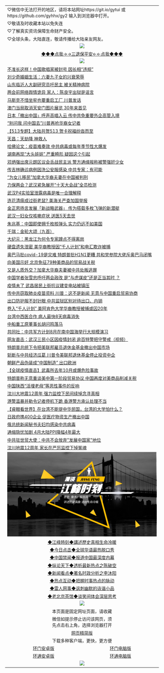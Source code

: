  <table>
<tr>
<td colspan="2" align=left>
♡微信中无法打开的地区，请将本站网址https://git.io/gytui 或 https://github.com/gyhhx/gy2 输入到浏览器中打开。 
 </td>
</tr>
 <tr>
 <td colspan="2" align=left>
♡敬请及时收藏本站以免失连
  <tr>
<td colspan="2" align=left>
♡了解真实资讯保障生命财产安全。
 </td>
   <tr>
<td colspan="2" align=left>
♡全球头条，大陆直连，敬请传播给大陆亲友网友。
 </td>
</tr>

</td>
 </tr>
  <tr>
    <td colspan="2" align=center><img src="https://github.com/gyhhx/image-upload/blob/master/3t%20(1).jpg"></td>
 </tr>
 <tr><td colspan="2" align="center"><a href="https://img.xdraf.store/oo.aspx?name=ogQuit&key=ygwgqhhegmyfhual&from=gy">◆◆◆点我→→三退保平安←←点我◆◆◆</a></td></tr>
  <tr>
    <td colspan="2" align=center><img src="https://cdn.jsdelivr.net/gh/gyoupiodf/im1/%E7%BD%91%E9%97%A8%E6%96%B0%E9%97%BB1.jpg"></td>
 </tr>
<tr><td colspan="2" align="left"><a href="https://img.xdraf.store/?name=c1170092&key=ygwgqhhegmyfhual&from=gy">不准长这样！中国歌唱家被封号 因长相“违规”</a></td></tr>
<tr><td colspan="2" align="left"><a href="https://img.xdraf.store/?name=c1170080&key=ygwgqhhegmyfhual&from=gy">刘少奇婚姻生活：六妻九子女的兴衰荣辱</a></td></tr>
<tr><td colspan="2" align="left"><a href="https://img.xdraf.store/?name=c1170040&key=ygwgqhhegmyfhual&from=gy">山东临沂人大副研究员吁民主 被关精神病院</a></td></tr>
<tr><td colspan="2" align="left"><a href="https://img.xdraf.store/?name=c1170053&key=ygwgqhhegmyfhual&from=gy">两会前网络舆情诡异 家人：陈良宇出狱是谣言</a></td></tr>
<tr><td colspan="2" align="left"><a href="https://img.xdraf.store/?name=c1170007&key=ygwgqhhegmyfhual&from=gy">马斯克不惜坐牢也要重启工厂 川普发话</a></td></tr>
<tr><td colspan="2" align="left"><a href="https://img.xdraf.store/?name=c1170034&key=ygwgqhhegmyfhual&from=gy">澳门当局取消天安门图片展览 30年来首见</a></td></tr>
<tr><td colspan="2" align="left"><a href="https://img.xdraf.store/?name=c1170082&key=ygwgqhhegmyfhual&from=gy">日本「撤出中国」呼声高唱入云 传中共免重要外企高管入境</a></td></tr>
<tr><td colspan="2" align="left"><a href="https://img.xdraf.store/?name=c1170044&key=ygwgqhhegmyfhual&from=gy">“别问我 问中国去”川普再呛华裔女记者</a></td></tr>
<tr><td colspan="2" align="left"><a href="https://img.xdraf.store/?name=c1170065&key=ygwgqhhegmyfhual&from=gy">【513专题】大陆共贺513 贺卡祝福纷沓而至</a></td></tr>
<tr><td colspan="2" align="left"><a href="https://img.xdraf.store/?name=c1170056&key=ygwgqhhegmyfhual&from=gy">天昌：天劫降 神救人</a></td></tr>
<tr><td colspan="2" align="left"><a href="https://img.xdraf.store/?name=c1170048&key=ygwgqhhegmyfhual&from=gy">哈佛论文：疫苗难奏效 中共病毒或每年季节性大爆发</a></td></tr>
<tr><td colspan="2" align="left"><a href="https://img.xdraf.store/?name=c1170091&key=ygwgqhhegmyfhual&from=gy">湖南再现“大头娃娃” 严重畸形 疑因这个引起</a></td></tr>
<tr><td colspan="2" align="left"><a href="https://img.xdraf.store/?name=c1170083&key=ygwgqhhegmyfhual&from=gy">邓炳强出席元朗区议会舌战民主派 警方通缉报称被警强奸少女</a></td></tr>
<tr><td colspan="2" align="left"><a href="https://img.xdraf.store/?name=c1170088&key=ygwgqhhegmyfhual&from=gy">传吉林确诊病例因洗公安服感染 中共专家：有可能</a></td></tr>
<tr><td colspan="2" align="left"><a href="https://img.xdraf.store/?name=c1170062&key=ygwgqhhegmyfhual&from=gy">“为女儿移民”加拿大华裔夫妻在中国被判刑</a></td></tr>
<tr><td colspan="2" align="left"><a href="https://img.xdraf.store/?name=c1170086&key=ygwgqhhegmyfhual&from=gy">力保两会？武汉紧急展开“十天大会战”全员检测</a></td></tr>
<tr><td colspan="2" align="left"><a href="https://img.xdraf.store/?name=c1170090&key=ygwgqhhegmyfhual&from=gy">武汉P4实验室泄露病毒是唯一合理解释</a></td></tr>
<tr><td colspan="2" align="left"><a href="https://img.xdraf.store/?name=c1170058&key=ygwgqhhegmyfhual&from=gy">连花清瘟成过街老鼠? 美海关严查加国举报</a></td></tr>
<tr><td colspan="2" align="left"><a href="https://img.xdraf.store/?name=c1170081&key=ygwgqhhegmyfhual&from=gy">金正恩扬言发展「新战略武器」 传为搭载多枚飞弹的新潜艇</a></td></tr>
<tr><td colspan="2" align="left"><a href="https://img.xdraf.store/?name=c1170063&key=ygwgqhhegmyfhual&from=gy">武汉一妇女仅咳嗽症状 送医5天去世</a></td></tr>
<tr><td colspan="2" align="left"><a href="https://img.xdraf.store/?name=c1170025&key=ygwgqhhegmyfhual&from=gy">朱兆基：中国即使拥千枚核弹头 实力仍远不如美国</a></td></tr>
<tr><td colspan="2" align="left"><a href="https://img.xdraf.store/?name=c1170057&key=ygwgqhhegmyfhual&from=gy">千瑞：金轮大颂（九首）</a></td></tr>
<tr><td colspan="2" align="left"><a href="https://img.xdraf.store/?name=c1170043&key=ygwgqhhegmyfhual&from=gy">大纪元：黑龙江为何令专家蹲点不得离岗</a></td></tr>
<tr><td colspan="2" align="left"><a href="https://img.xdraf.store/?name=c1170054&key=ygwgqhhegmyfhual&from=gy">硬盘遗失泄密 美华裔教授因“千人计划”和电汇欺诈被捕</a></td></tr>
<tr><td colspan="2" align="left"><a href="https://img.xdraf.store/?name=c1170035&key=ygwgqhhegmyfhual&from=gy">奥巴马批covid-19是灾难 特朗普批H1N1更糟 共和党参院大佬斥奥巴马闭嘴</a></td></tr>
<tr><td colspan="2" align="left"><a href="https://img.xdraf.store/?name=c1170064&key=ygwgqhhegmyfhual&from=gy">向美国示好 北京免征79种美商品的贸易战关税</a></td></tr>
<tr><td colspan="2" align="left"><a href="https://img.xdraf.store/?name=c1170076&key=ygwgqhhegmyfhual&from=gy">又是人质外交？加拿大华裔夫妻被中共处叛逃罪</a></td></tr>
<tr><td colspan="2" align="left"><a href="https://img.xdraf.store/?name=c1170068&key=ygwgqhhegmyfhual&from=gy">中国学者张雪忠呼吁两会政改 是“与虎谋皮”还是正当其时 ？</a></td></tr>
<tr><td colspan="2" align="left"><a href="https://img.xdraf.store/?name=c1170087&key=ygwgqhhegmyfhual&from=gy">疫情未了 武昌居民上街抗议建变电站被镇压</a></td></tr>
<tr><td colspan="2" align="left"><a href="https://img.xdraf.store/?name=c1170016&key=ygwgqhhegmyfhual&from=gy">传中共窃取肺炎疫苗资料 川普：这不是新闻 无意与中国重启贸易协商</a></td></tr>
<tr><td colspan="2" align="left"><a href="https://img.xdraf.store/?name=c1170066&key=ygwgqhhegmyfhual&from=gy">出口防护服不封针眼 中共监狱区别对待出口、内销</a></td></tr>
<tr><td colspan="2" align="left"><a href="https://img.xdraf.store/?name=c1170089&key=ygwgqhhegmyfhual&from=gy">卷入“千人计划” 美阿肯色大学华裔教授被捕或囚20年</a></td></tr>
<tr><td colspan="2" align="left"><a href="https://img.xdraf.store/?name=c1170078&key=ygwgqhhegmyfhual&from=gy">台湾中西医合作 病人最快8天病毒消失</a></td></tr>
<tr><td colspan="2" align="left"><a href="https://img.xdraf.store/?name=c1170021&key=ygwgqhhegmyfhual&from=gy">中船重工原董事长胡问鸣落马</a></td></tr>
<tr><td colspan="2" align="left"><a href="https://img.xdraf.store/?name=c1170070&key=ygwgqhhegmyfhual&from=gy">共同社：中共军方计划8月在南中国海举行大规模演习</a></td></tr>
<tr><td colspan="2" align="left"><a href="https://img.xdraf.store/?name=c1170023&key=ygwgqhhegmyfhual&from=gy">网友直击：武汉三民小区因疫情封闭  逾百特警把守警戒（视频）</a></td></tr>
<tr><td colspan="2" align="left"><a href="https://img.xdraf.store/?name=c1170072&key=ygwgqhhegmyfhual&from=gy">特朗普总统下令把美联邦雇员退休金基金撤出中国市场</a></td></tr>
<tr><td colspan="2" align="left"><a href="https://img.xdraf.store/?name=c1170009&key=ygwgqhhegmyfhual&from=gy">斩断与中共经济瓜葛 川普令美联邦退休基金停止投资中企</a></td></tr>
<tr><td colspan="2" align="left"><a href="https://img.xdraf.store/?name=c1170039&key=ygwgqhhegmyfhual&from=gy">朝鲜产品伪装成“中国制造” 出口欧洲</a></td></tr>
<tr><td colspan="2" align="left"><a href="https://img.xdraf.store/?name=c1170051&key=ygwgqhhegmyfhual&from=gy">【全球疫情直击】武毒所去年10月或爆危险事故</a></td></tr>
<tr><td colspan="2" align="left"><a href="https://img.xdraf.store/?name=c1170011&key=ygwgqhhegmyfhual&from=gy">特朗普称无意重谈美中第一阶段贸易协议 中国再度对美商品削减关税</a></td></tr>
<tr><td colspan="2" align="left"><a href="https://img.xdraf.store/?name=c1170069&key=ygwgqhhegmyfhual&from=gy">中国陕西“活埋老母”等恶性事件的反响</a></td></tr>
<tr><td colspan="2" align="left"><a href="https://img.xdraf.store/?name=c1170077&key=ygwgqhhegmyfhual&from=gy">汶川大地震12周年 强力监控下民间续悼念寻真相</a></td></tr>
<tr><td colspan="2" align="left"><a href="https://img.xdraf.store/?name=c1170015&key=ygwgqhhegmyfhual&from=gy">港警滥暴并勒令记者停机下跪 香港警方承认处理不当</a></td></tr>
<tr><td colspan="2" align="left"><a href="https://img.xdraf.store/?name=c1170026&key=ygwgqhhegmyfhual&from=gy">【睿眼看世界】在台湾不能提中华民国，台湾的大学怕什么？</a></td></tr>
<tr><td colspan="2" align="left"><a href="https://img.xdraf.store/?name=c1170061&key=ygwgqhhegmyfhual&from=gy">日政府携400企业 促医疗物资生产撤出中国</a></td></tr>
<tr><td colspan="2" align="left"><a href="https://img.xdraf.store/?name=c1170052&key=ygwgqhhegmyfhual&from=gy">俄总统新闻秘书夫妇均感染中共病毒</a></td></tr>
<tr><td colspan="2" align="left"><a href="https://img.xdraf.store/?name=c1170022&key=ygwgqhhegmyfhual&from=gy">通缩隐忧加剧 4月大陆PPI降幅4年最大</a></td></tr>
<tr><td colspan="2" align="left"><a href="https://img.xdraf.store/?name=c1170075&key=ygwgqhhegmyfhual&from=gy">中共驻世贸大使：中共不会放弃&quot;发展中国家&quot;地位</a></td></tr>
<tr><td colspan="2" align="left"><a href="https://img.xdraf.store/?name=c1170006&key=ygwgqhhegmyfhual&from=gy">汶川地震12周年 家长在严厉监控下悼冤魂</a></td></tr>

 <tr>
   <td colspan="2" align=center><img src="https://github.com/gyoupiodf/im1/blob/master/jf-1.jpg"></td>
  </tr>
   <tr>
   <td colspan="2" align=center> 
<a href="https://img.xdraf.store/oo.aspx?name=c922850&key=ygwgqhhegmyfhual&from=gy&tag=9877">◆江峰時刻◆講述歷史真相生命冷暖</a><br/>
    </td>
  </tr>
   <tr>
   <td colspan="2" align=center> 
<a href="https://img.xdraf.store/oo.aspx?name=c816850&key=ygwgqhhegmyfhual&from=gy&tag=9877">◆今日点击◆全球华语最热脱口秀</a><br/>
    </td>
  </tr>
  <tr>
  <td colspan="2" align=center>
<a href="https://img.xdraf.store/oo.aspx?name=c816860&key=ygwgqhhegmyfhual&from=gy&tag=99733110">◆中国禁闻◆报道中国最深度内幕</a><br/>
   </tr>
  <tr>
     <td colspan="2" align=center>
<a href="https://img.xdraf.store/oo.aspx?name=c816855&key=ygwgqhhegmyfhual&from=gy&tag=997110">◆纵论天下◆透析最新热点之陈破空</a><br/>
   </tr>
   <tr>
      <td colspan="2" align=center>
<a href="https://img.xdraf.store/oo.aspx?name=c838308&key=ygwgqhhegmyfhual&from=gy&tag=9973110">◆新闻看点◆著名时政分析之李沐阳</a><br/>
   </tr>
   <tr>
     <td colspan="2" align=center>
<a href="https://img.xdraf.store/oo.aspx?name=c816852&key=ygwgqhhegmyfhual&from=gy&tag=9733110">◆热点互动◆把握时事热点的脉动</a><br/>
   </tr>
   <tr>
      <td colspan="2" align=center>
<a href="https://img.xdraf.store/oo.aspx?name=c816694&key=ygwgqhhegmyfhual&from=gy&tag=93310">◆雷人网事◆讽刺幽默的诙谐小品</a><br/>
   </tr>
   <tr>
    <td colspan="2" align=center>
<a href="https://img.xdraf.store/oo.aspx?name=c816650&key=ygwgqhhegmyfhual&from=gy&tag=9973110">◆老北京茶馆◆谈笑间体会深层思考</a><br/>
   </tr>
 
  <tr>
    <td colspan="2" align="center"><img src="https://cdn.jsdelivr.net/gh/opipe/up/oGate65.jpg"/></td>
  </tr>
  <tr>
    <td colspan="2" align="center">本页面是固定网址页面，请收藏</td>
  <tr>
  <tr>
    <td colspan="2" align="center">微信如提示停止访问该网页，须<br/>先点击右上角，选择浏览器打开</td>
  <tr>
  <tr>
    <td colspan="2" align="center"><a href="https://gitcdn.xyz/cdn/otiny/up/master/show004.htm">网页精简版</a></td>
  </tr>
  <tr>
    <td colspan="2" align="center">下载多种客户端，更快，更方便</td>
  <tr>
  <tr>
    <td align="center"><a href="https://cdn.jsdelivr.net/gh/opipe/up/oGatea.apk">环门安卓版</a></td>
    <td align="center"><a href="https://cdn.jsdelivr.net/gh/opipe/up/oGate.zip">环门电脑版</a></td>
  </tr>
  <tr>
    <td align="center"><a href="https://cdn.jsdelivr.net/gh/opipe/up/oPipe.apk">环通安卓版</a></td>
    <td align="center"><a href="https://raw.githubusercontent.com/opipe/up/master/oPipe.zip">环通电脑版</a></td>
  </tr>
  <tr>
    <td colspan="2" align="center"><img src="https://cdn.jsdelivr.net/gh/opipe/up/oGate640.jpg"/></td>
  </tr>
</table>
